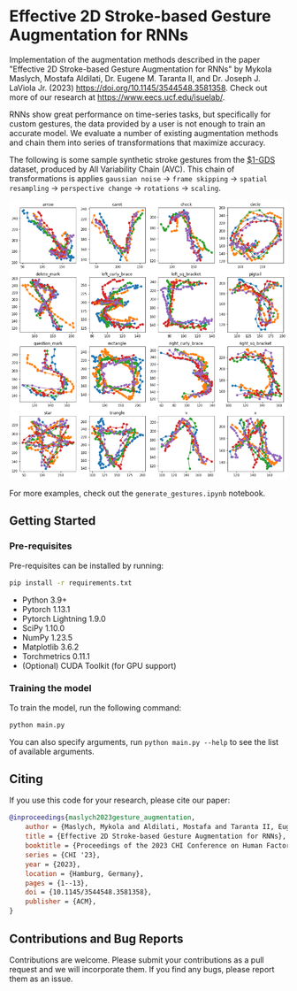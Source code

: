 # Effective 2D Stroke-based Gesture Augmentation for RNNs

Implementation of the augmentation methods described in the paper "Effective 2D Stroke-based Gesture Augmentation for RNNs" by Mykola Maslych, Mostafa Aldilati, Dr. Eugene M. Taranta II, and Dr. Joseph J. LaViola Jr. (2023) <https://doi.org/10.1145/3544548.3581358>. Check out more of our research at <https://www.eecs.ucf.edu/isuelab/>.

RNNs show great performance on time-series tasks, but specifically for custom gestures, the data provided by a user is not enough to train an accurate model. We evaluate a number of existing augmentation methods and chain them into series of transformations that maximize accuracy.  

The following is some sample synthetic stroke gestures from the [$1-GDS](http://depts.washington.edu/acelab/proj/dollar/index.html) dataset, produced by All Variability Chain (AVC). This chain of transformations is applies `gaussian noise` -> `frame skipping` -> `spatial resampling` -> `perspective change` -> `rotations` -> `scaling`.

![Example of $1 gestures augmented using AVC chain](visualizations/avc.png)

For more examples, check out the `generate_gestures.ipynb` notebook.

## Getting Started

### Pre-requisites

Pre-requisites can be installed by running:

```bash
pip install -r requirements.txt
```

* Python 3.9+
* Pytorch 1.13.1
* Pytorch Lightning 1.9.0
* SciPy 1.10.0
* NumPy 1.23.5
* Matplotlib 3.6.2
* Torchmetrics 0.11.1
* (Optional) CUDA Toolkit (for GPU support)

### Training the model

To train the model, run the following command:

```bash
python main.py
```

You can also specify arguments, run `python main.py --help` to see the list of available arguments.

## Citing

If you use this code for your research, please cite our paper:

```bibtex
@inproceedings{maslych2023gesture_augmentation,
    author = {Maslych, Mykola and Aldilati, Mostafa and Taranta II, Eugene M. and LaViola Jr., Joseph J.},
    title = {Effective 2D Stroke-based Gesture Augmentation for RNNs},
    booktitle = {Proceedings of the 2023 CHI Conference on Human Factors in Computing Systems},
    series = {CHI '23},
    year = {2023},
    location = {Hamburg, Germany},
    pages = {1--13},
    doi = {10.1145/3544548.3581358},
    publisher = {ACM},
}
```

## Contributions and Bug Reports

Contributions are welcome. Please submit your contributions as a pull request and we will incorporate them. If you find any bugs, please report them as an issue.
